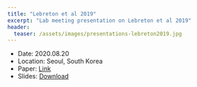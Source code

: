 ```yaml
---
title: "Lebreton et al 2019"
excerpt: "Lab meeting presentation on Lebreton et al 2019"
header:
  teaser: /assets/images/presentations-lebreton2019.jpg
---
```

- Date: 2020.08.20
- Location: Seoul, South Korea
- Paper: [Link](https://doi.org/10.1371/journal.pcbi.1006973)
- Slides: [Download](/assets/pdfs/present-lebreton2019.pdf)
